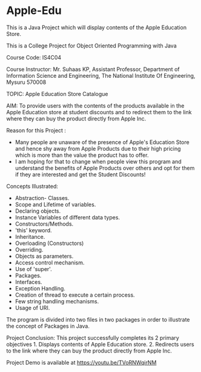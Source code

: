 # Apple-Edu
This is a Java Project which will display contents of the Apple Education Store.

This is a College Project for Object Oriented Programming with Java

Course Code: IS4C04 

Course Instructor: Mr. Suhaas KP, Assistant Professor, Department of Information Science and Engineering, The National Institute Of Engineering, Mysuru 570008

TOPIC: Apple Education Store Catalogue

AIM: To provide users with the contents of the products available in the Apple Education store at student discounts and to redirect them to the link where they          can buy the product directly from Apple Inc.

Reason for this Project : 
 * Many people are unaware of the presence of Apple's Education Store and hence shy away from Apple Products due to their high pricing which is more than the value    the product has to offer.
 * I am hoping for that to change when people view this program and understand the benefits of Apple Products over others and opt for them if they are interested      and get the Student Discounts!

Concepts Illustrated:
 * Abstraction- Classes. 	  
 * Scope and Lifetime of variables.	 
 * Declaring objects.  	
 * Instance Variables of different data types.	  
 * Constructors/Methods. 	
 * 'this' keyword.  		
 * Inheritance. 		 
 * Overloading (Constructors) 	
 * Overriding.  				
 * Objects as parameters.     
 * Access control mechanism. 		
 * Use of 'super'.				 
 * Packages.  				
 * Interfaces.			
 * Exception Handling. 				
 * Creation of thread to execute a certain process.  
 * Few string handling mechanisms.
 * Usage of URI.

The program is divided into two files in two packages in order to illustrate the concept of Packages in Java.

Project Conclusion: This project successfully completes its 2 primary objectives
                        1. Displays contents of Apple Education store.
                        2. Redirects users to the link where they can buy the product directly from Apple Inc.

Project Demo is available at https://youtu.be/TVoRNWqirNM
